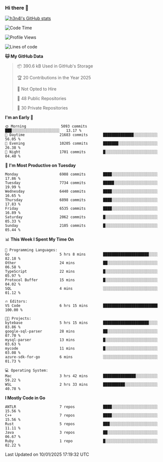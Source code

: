 ### Hi there 👋

[![h3n4l's GitHub stats](https://github-readme-stats.vercel.app/api?username=h3n4l&count_private=true&show_icons=true&theme=radical)](https://github.com/h3n4l/github-readme-stats)

<!--START_SECTION:waka-->
![Code Time](http://img.shields.io/badge/Code%20Time-2%2C044%20hrs%2037%20mins-blue)

![Profile Views](http://img.shields.io/badge/Profile%20Views-0-blue)

![Lines of code](https://img.shields.io/badge/From%20Hello%20World%20I%27ve%20Written-15.4%20million%20lines%20of%20code-blue)

**🐱 My GitHub Data** 

> 📦 390.6 kB Used in GitHub's Storage 
 > 
> 🏆 20 Contributions in the Year 2025
 > 
> 🚫 Not Opted to Hire
 > 
> 📜 48 Public Repositories 
 > 
> 🔑 30 Private Repositories 
 > 
**I'm an Early 🐤** 

```text
🌞 Morning                5093 commits        ███░░░░░░░░░░░░░░░░░░░░░░   13.17 % 
🌆 Daytime                21683 commits       ██████████████░░░░░░░░░░░   56.05 % 
🌃 Evening                10205 commits       ███████░░░░░░░░░░░░░░░░░░   26.38 % 
🌙 Night                  1701 commits        █░░░░░░░░░░░░░░░░░░░░░░░░   04.40 % 
```
📅 **I'm Most Productive on Tuesday** 

```text
Monday                   6908 commits        ████░░░░░░░░░░░░░░░░░░░░░   17.86 % 
Tuesday                  7734 commits        █████░░░░░░░░░░░░░░░░░░░░   19.99 % 
Wednesday                6440 commits        ████░░░░░░░░░░░░░░░░░░░░░   16.65 % 
Thursday                 6898 commits        ████░░░░░░░░░░░░░░░░░░░░░   17.83 % 
Friday                   6535 commits        ████░░░░░░░░░░░░░░░░░░░░░   16.89 % 
Saturday                 2062 commits        █░░░░░░░░░░░░░░░░░░░░░░░░   05.33 % 
Sunday                   2105 commits        █░░░░░░░░░░░░░░░░░░░░░░░░   05.44 % 
```


📊 **This Week I Spent My Time On** 

```text
💬 Programming Languages: 
Go                       5 hrs 8 mins        █████████████████████░░░░   82.18 % 
Other                    24 mins             ██░░░░░░░░░░░░░░░░░░░░░░░   06.58 % 
TypeScript               22 mins             █░░░░░░░░░░░░░░░░░░░░░░░░   05.97 % 
Protocol Buffer          15 mins             █░░░░░░░░░░░░░░░░░░░░░░░░   04.02 % 
SQL                      4 mins              ░░░░░░░░░░░░░░░░░░░░░░░░░   01.12 % 

🔥 Editors: 
VS Code                  6 hrs 15 mins       █████████████████████████   100.00 % 

🐱‍💻 Projects: 
bytebase                 5 hrs 15 mins       █████████████████████░░░░   83.86 % 
google-sql-parser        28 mins             ██░░░░░░░░░░░░░░░░░░░░░░░   07.70 % 
mysql-parser             13 mins             █░░░░░░░░░░░░░░░░░░░░░░░░   03.63 % 
mycode                   11 mins             █░░░░░░░░░░░░░░░░░░░░░░░░   03.08 % 
azure-sdk-for-go         6 mins              ░░░░░░░░░░░░░░░░░░░░░░░░░   01.73 % 

💻 Operating System: 
Mac                      3 hrs 42 mins       ███████████████░░░░░░░░░░   59.22 % 
WSL                      2 hrs 33 mins       ██████████░░░░░░░░░░░░░░░   40.78 % 
```

**I Mostly Code in Go** 

```text
ANTLR                    7 repos             ████░░░░░░░░░░░░░░░░░░░░░   15.56 % 
C++                      7 repos             ████░░░░░░░░░░░░░░░░░░░░░   15.56 % 
Rust                     5 repos             ███░░░░░░░░░░░░░░░░░░░░░░   11.11 % 
Java                     3 repos             ██░░░░░░░░░░░░░░░░░░░░░░░   06.67 % 
Ruby                     1 repo              █░░░░░░░░░░░░░░░░░░░░░░░░   02.22 % 
```




 Last Updated on 10/01/2025 17:19:32 UTC
<!--END_SECTION:waka-->

